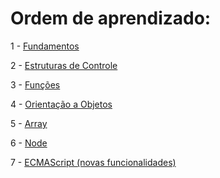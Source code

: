 # Ordem de aprendizado:

1 - [Fundamentos](https://github.com/mixmaxze/startInJS/tree/master/Fundamentos)

2 - [Estruturas de Controle](https://github.com/mixmaxze/startInJS/tree/master/Estruturas%20de%20Controle)

3 - [Funções](https://github.com/mixmaxze/startInJS/tree/master/Funções)

4 - [Orientação a Objetos](https://github.com/mixmaxze/startInJS/tree/master/Objeto)

5 - [Array](https://github.com/mixmaxze/startInJS/tree/master/Array)

6 - [Node](https://github.com/mixmaxze/startInJS/tree/master/Node)

7 - [ECMAScript (novas funcionalidades)](https://github.com/mixmaxze/startInJS/tree/master/Ecma%20Script%20Next)

